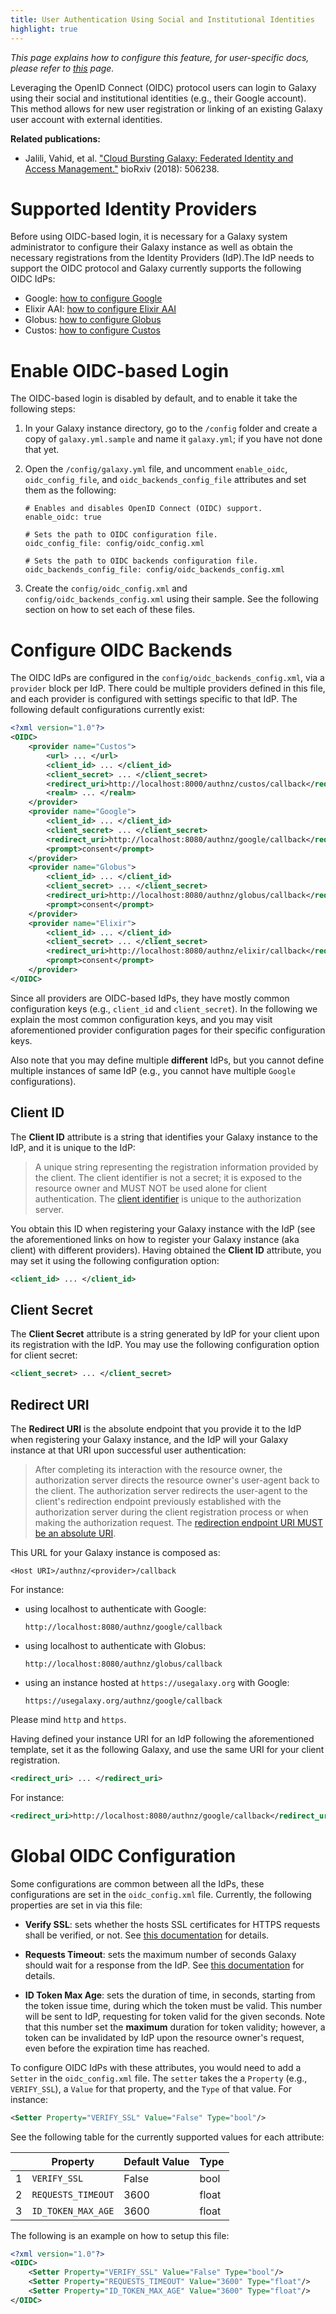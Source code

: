 ```yaml
---
title: User Authentication Using Social and Institutional Identities
highlight: true
---
```


_This page explains how to configure this feature, for user-specific docs, please refer to [this](/src/authnz/use/oidc/index.md) page._

Leveraging the OpenID Connect (OIDC) protocol users can login to Galaxy using their social and institutional
identities (e.g., their Google account). This method allows for new user registration or linking of an existing
Galaxy user account with external identities.


**Related publications:**
- Jalili, Vahid, et al. ["Cloud Bursting Galaxy: Federated Identity and Access Management."](https://www.biorxiv.org/content/10.1101/506238v1) bioRxiv (2018): 506238.


# Supported Identity Providers

Before using OIDC-based login, it is necessary for a Galaxy system administrator
to configure their Galaxy instance as well as obtain the necessary registrations
from the Identity Providers (IdP).The IdP needs to support the OIDC protocol and
Galaxy currently supports the following OIDC IdPs:

- Google: [how to configure Google](/src/authnz/config/oidc/idps/google/index.md)
- Elixir AAI: [how to configure Elixir AAI](/src/authnz/config/oidc/idps/elixir-aai/index.md)
- Globus: [how to configure Globus](/src/authnz/config/oidc/idps/globus/index.md)
- Custos: [how to configure Custos](/src/authnz/config/oidc/idps/custos/index.md)

# Enable OIDC-based Login

The OIDC-based login is disabled by default, and to enable it take the following steps:

1. In your Galaxy instance directory, go to the `/config` folder and create a copy
of `galaxy.yml.sample` and name it `galaxy.yml`; if you have not done that yet.

2. Open the `/config/galaxy.yml` file, and uncomment `enable_oidc`, `oidc_config_file`, and `oidc_backends_config_file`
attributes and set them as the following:

    ```
    # Enables and disables OpenID Connect (OIDC) support.
    enable_oidc: true

    # Sets the path to OIDC configuration file.
    oidc_config_file: config/oidc_config.xml

    # Sets the path to OIDC backends configuration file.
    oidc_backends_config_file: config/oidc_backends_config.xml
    ```

3. Create the `config/oidc_config.xml` and `config/oidc_backends_config.xml` using their sample. See the following
section on how to set each of these files.


# Configure OIDC Backends

The OIDC IdPs are configured in the `config/oidc_backends_config.xml`, via a `provider` block per IdP.
There could be multiple providers defined in this file, and each provider is configured with settings specific
to that IdP. The following default configurations currently exist:

```xml
<?xml version="1.0"?>
<OIDC>
    <provider name="Custos">
        <url> ... </url>
        <client_id> ... </client_id>
        <client_secret> ... </client_secret>
        <redirect_uri>http://localhost:8000/authnz/custos/callback</redirect_uri>
        <realm> ... </realm>
    </provider>
    <provider name="Google">
        <client_id> ... </client_id>
        <client_secret> ... </client_secret>
        <redirect_uri>http://localhost:8080/authnz/google/callback</redirect_uri>
        <prompt>consent</prompt>
    </provider>
    <provider name="Globus">
        <client_id> ... </client_id>
        <client_secret> ... </client_secret>
        <redirect_uri>http://localhost:8080/authnz/globus/callback</redirect_uri>
        <prompt>consent</prompt>
    </provider>
    <provider name="Elixir">
        <client_id> ... </client_id>
        <client_secret> ... </client_secret>
        <redirect_uri>http://localhost:8080/authnz/elixir/callback</redirect_uri>
        <prompt>consent</prompt>
    </provider>
</OIDC>
```

Since all providers are OIDC-based IdPs, they have mostly common configuration keys
(e.g., `client_id` and `client_secret`). In the following we explain the most common
configuration keys, and you may visit aforementioned provider configuration pages for
their specific configuration keys.

Also note that you may define multiple **different** IdPs, but you cannot define
multiple instances of same IdP (e.g., you cannot have multiple `Google` configurations).

## Client ID

The **Client ID** attribute is a string that identifies your Galaxy instance to the IdP, and it is unique to the IdP:

> A unique string representing the registration information provided by the client.
The client identifier is not a secret; it is exposed to the resource owner and MUST NOT be used
alone for client authentication. The [client identifier](https://tools.ietf.org/html/rfc6749#section-2.2)
is unique to the authorization server.

You obtain this ID when registering your Galaxy instance with the IdP (see the aforementioned links on how to
register your Galaxy instance (aka client) with different providers). Having obtained the **Client ID** attribute,
you may set it using the following configuration option:

```xml
<client_id> ... </client_id>
```

## Client Secret

The **Client Secret** attribute is a string generated by IdP for your client upon its registration
with the IdP. You may use the following configuration option for client secret:

```xml
<client_secret> ... </client_secret>
```

## Redirect URI

The **Redirect URI** is the absolute endpoint that you provide it to the IdP when registering your
Galaxy instance, and the IdP will your Galaxy instance at that URI upon successful user authentication:


> After completing its interaction with the resource owner, the authorization server
directs the resource owner's user-agent back to the client. The authorization server
redirects the user-agent to the client's redirection endpoint previously established
with the authorization server during the client registration process or when making
the authorization request.
The [redirection endpoint URI MUST be an absolute URI](https://tools.ietf.org/html/rfc6749#section-3.1.2).

This URL for your Galaxy instance is composed as:

```
<Host URI>/authnz/<provider>/callback
```

For instance:

- using localhost to authenticate with Google:

    ```
    http://localhost:8080/authnz/google/callback
    ```

- using localhost to authenticate with Globus:

    ```
    http://localhost:8080/authnz/globus/callback
    ```

- using an instance hosted at `https://usegalaxy.org` with Google:

    ```
    https://usegalaxy.org/authnz/google/callback
    ```

Please mind `http` and `https`.

Having defined your instance URI for an IdP following the aforementioned template,
set it as the following Galaxy, and use the same URI for your client registration.

```xml
<redirect_uri> ... </redirect_uri>
```

For instance:

```xml
<redirect_uri>http://localhost:8080/authnz/google/callback</redirect_uri>
```

# Global OIDC Configuration

Some configurations are common between all the IdPs, these configurations are set in the `oidc_config.xml` file.
Currently, the following properties are set in via this file:

- **Verify SSL**: sets whether the hosts SSL certificates for HTTPS requests shall be verified, or not. See
[this documentation](http://docs.python-requests.org/en/v1.0.4/user/advanced/#ssl-cert-verification) for details.

- **Requests Timeout**: sets the maximum number of seconds Galaxy should wait for a response from the IdP.
See [this documentation](http://docs.python-requests.org/en/master/user/advanced/#timeouts) for details.

- **ID Token Max Age**: sets the duration of time, in seconds, starting from the token issue time, during which
the token must be valid. This number will be sent to IdP, requesting for token valid for the given seconds. Note that
this number set the **maximum** duration for token validity; however, a token can be invalidated by IdP upon the
resource owner's request, even before the expiration time has reached.


To configure OIDC IdPs with these attributes, you would need to add a `Setter` in the `oidc_config.xml` file.
The `setter` takes the a `Property` (e.g., `VERIFY_SSL`), a `Value` for that property, and the `Type` of that
value. For instance:

```xml
<Setter Property="VERIFY_SSL" Value="False" Type="bool"/>
```

See the following table for the currently supported values for each attribute:

|   | Property           | Default Value | Type  |
|---|--------------------|---------------|-------|
| 1 | `VERIFY_SSL`       | False         | bool  |
| 2 | `REQUESTS_TIMEOUT` | 3600          | float |
| 3 | `ID_TOKEN_MAX_AGE` | 3600          | float |


The following is an example on how to setup this file:

```xml
<?xml version="1.0"?>
<OIDC>
    <Setter Property="VERIFY_SSL" Value="False" Type="bool"/>
    <Setter Property="REQUESTS_TIMEOUT" Value="3600" Type="float"/>
    <Setter Property="ID_TOKEN_MAX_AGE" Value="3600" Type="float"/>
</OIDC>
```

